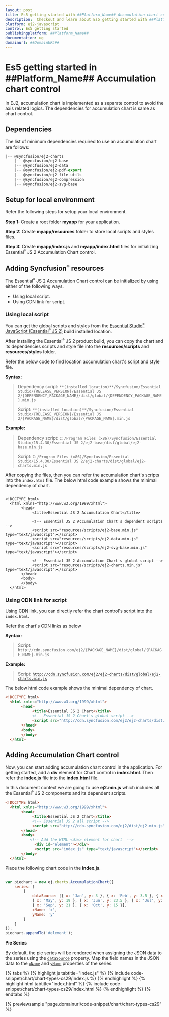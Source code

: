 ```yaml
---
layout: post
title: Es5 getting started with ##Platform_Name## Accumulation chart control | Syncfusion
description:  Checkout and learn about Es5 getting started with ##Platform_Name## Accumulation chart control of Syncfusion Essential JS 2 and more details.
platform: ej2-javascript
control: Es5 getting started 
publishingplatform: ##Platform_Name##
documentation: ug
domainurl: ##DomainURL##
---
```

<!-- markdownlint-disable MD036 -->

# Es5 getting started in ##Platform_Name## Accumulation chart control

In EJ2, accumulation chart is implemented as a separate control to avoid the axis related logics. The dependencies for accumulation chart is same as chart control.

## Dependencies

The list of minimum dependencies required to use an accumulation chart are follows:

```javascript
|-- @syncfusion/ej2-charts
    |-- @syncfusion/ej2-base
    |-- @syncfusion/ej2-data
    |-- @syncfusion/ej2-pdf-export
    |-- @syncfusion/ej2-file-utils
    |-- @syncfusion/ej2-compression
    |-- @syncfusion/ej2-svg-base
```

## Setup for local environment

Refer the following steps for setup your local environment.

**Step 1:** Create a root folder **myapp** for your application.

**Step 2:** Create **myapp/resources** folder to store local scripts and styles files.

**Step 3:** Create **myapp/index.js** and **myapp/index.html** files for initializing Essential<sup style="font-size:70%">&reg;</sup> JS 2 Accumulation Chart control.

## Adding Syncfusion<sup style="font-size:70%">&reg;</sup> resources

The Essential<sup style="font-size:70%">&reg;</sup> JS 2 Accumulation Chart control can be initialized by using either of the following ways.

* Using local script.
* Using CDN link for script.

### Using local script

You can get the global scripts and styles from the [Essential Studio<sup style="font-size:70%">&reg;</sup> JavaScript (Essential<sup style="font-size:70%">&reg;</sup> JS 2)](https://www.syncfusion.com/downloads/essential-js2) build installed location.

After installing the Essential<sup style="font-size:70%">&reg;</sup> JS 2 product build, you can copy the chart and its dependencies scripts and style file into the **resources/scripts** and **resources/styles** folder.

Refer the below code to find location accumulation chart's script and style file.

**Syntax:**

> Dependency script: `**(installed location)**/Syncfusion/Essential Studio/{RELEASE_VERSION}/Essential JS 2/{DEPENDENCY_PACKAGE_NAME}/dist/global/{DEPENDENCY_PACKAGE_NAME}.min.js`
>
> Script: `**(installed location)**/Syncfusion/Essential Studio/{RELEASE_VERSION}/Essential JS 2/{PACKAGE_NAME}/dist/global/{PACKAGE_NAME}.min.js`
>

**Example:**

> Dependency script: `C:/Program Files (x86)/Syncfusion/Essential Studio/15.4.30/Essential JS 2/ej2-base/dist/global/ej2-base.min.js`
>
> Script: `C:/Program Files (x86)/Syncfusion/Essential Studio/15.4.30/Essential JS 2/ej2-charts/dist/global/ej2-charts.min.js`
>

After copying the files, then you can refer the accumulation chart's scripts into the `index.html` file. The below html code example shows the minimal dependency of chart.

```

<!DOCTYPE html>
  <html xmlns="http://www.w3.org/1999/xhtml">
       <head>
            <title>Essential JS 2 Accumulation Chart</title>

            <!-- Essential JS 2 Accumulation Chart's dependent scripts -->
            <script src="resources/scripts/ej2-base.min.js" type="text/javascript"></script>
            <script src="resources/scripts/ej2-data.min.js" type="text/javascript"></script>
            <script src="resources/scripts/ej2-svg-base.min.js" type="text/javascript"></script>

            <!-- Essential JS 2 Accumulation Chart's global script -->
            <script src="resources/scripts/ej2-charts.min.js" type="text/javascript"></script>
       </head>
       <body>
       </body>
  </html>

```

### Using CDN link for script

Using CDN link, you can directly refer the chart control's script into the `index.html`.

Refer the chart's CDN links as below

**Syntax:**

> Script: `http://cdn.syncfusion.com/ej2/{PACKAGE_NAME}/dist/global/{PACKAGE_NAME}.min.js`

**Example:**

> Script: [`http://cdn.syncfusion.com/ej2/ej2-charts/dist/global/ej2-charts.min.js`](http://cdn.syncfusion.com/ej2/ej2-charts/dist/global/ej2-charts.min.js)

The below html code example shows the minimal dependency of chart.

```html
<!DOCTYPE html>
  <html xmlns="http://www.w3.org/1999/xhtml">
       <head>
            <title>Essential JS 2 Chart</title>
            <!-- Essential JS 2 Chart's global script -->
            <script src="http://cdn.syncfusion.com/ej2/ej2-charts/dist/global/ej2-charts.min.js" type="text/javascript"></script>
       </head>
       <body>
       </body>
  </html>

```

## Adding Accumulation Chart control

Now, you can start adding accumulation chart control in the application. For getting started, add a **div** element for Chart control in **index.html**. Then refer the **index.js** file into the **index.html** file.

In this document context we are going to use **ej2.min.js** which includes all the Essential<sup style="font-size:70%">&reg;</sup> JS 2 components and its dependent scripts.

```html
<!DOCTYPE html>
  <html xmlns="http://www.w3.org/1999/xhtml">
       <head>
            <title>Essential JS 2 Chart</title>
            <!-- Essential JS 2 all script -->
            <script src="http://cdn.syncfusion.com/ej2/dist/ej2.min.js" type="text/javascript"></script>
       </head>
       <body>
           <!-- Add the HTML <div> element for chart  -->
             <div id="element"></div>
             <script src="index.js" type="text/javascript"></script>
       </body>
  </html>

```

Place the following chart code in the **index.js**.

```javascript

var piechart = new ej.charts.AccumulationChart({
    series: [
        {
            dataSource: [{ x: 'Jan', y: 3 }, { x: 'Feb', y: 3.5 }, { x: 'Mar', y: 7 }, { x: 'Apr', y: 13.5 },
            { x: 'May', y: 19 }, { x: 'Jun', y: 23.5 }, { x: 'Jul', y: 26 }, { x: 'Aug', y: 25 },
            { x: 'Sep', y: 21 }, { x: 'Oct', y: 15 }],
            xName: 'x',
            yName: 'y'
        }
    ]
});
piechart.appendTo('#element');

```

**Pie Series**

By default, the pie series will be rendered when assigning the JSON data to the series using the [`dataSource`](../api/accumulation-chart/accumulationSeries/#datasource) property. Map the field names in the JSON data to the [`xName`](../api/accumulation-chart/accumulationSeries/#xname) and [`yName`](../api/accumulation-chart/accumulationSeries/#yname) properties of the series.

{% tabs %}
{% highlight js tabtitle="index.js" %}
{% include code-snippet/chart/chart-types-cs29/index.js %}
{% endhighlight %}
{% highlight html tabtitle="index.html" %}
{% include code-snippet/chart/chart-types-cs29/index.html %}
{% endhighlight %}
{% endtabs %}
        
{% previewsample "page.domainurl/code-snippet/chart/chart-types-cs29" %}
